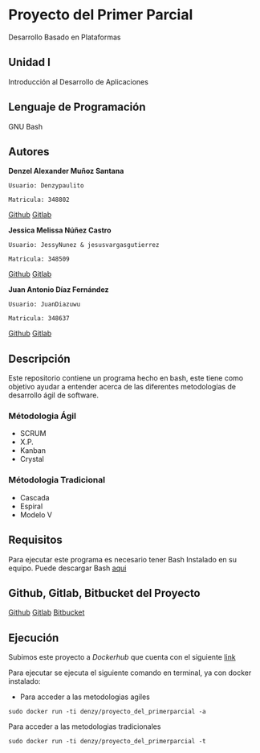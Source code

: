 # Proyecto del Primer Parcial

Desarrollo Basado en Plataformas

## Unidad I

Introducción al Desarrollo de Aplicaciones

## Lenguaje de Programación

GNU Bash

## Autores

**Denzel Alexander Muñoz Santana**

	Usuario: Denzypaulito

	Matricula: 348802

[Github](https://github.com/Denzypaulito)
[Gitlab](https://gitlab.com/Denzypaul)

**Jessica Melissa Núñez Castro**

	Usuario: JessyNunez & jesusvargasgutierrez

	Matricula: 348509

[Github](https://github.com/JessyNunez)
[Gitlab](https://gitlab.com/JessyNunez)

**Juan Antonio Díaz Fernández**

	Usuario: JuanDiazuwu

	Matricula: 348637

[Github](https://github.com/JuanDiazuwu)
[Gitlab](https://gitlab.com/a348637)

## Descripción

Este repositorio contiene un programa hecho en bash, este tiene como objetivo ayudar a entender acerca de las diferentes metodologías de desarrollo ágil de software.

### Métodologia Ágil

* SCRUM
* X.P.
* Kanban
* Crystal

### Métodologia Tradicional

* Cascada
* Espiral
* Modelo V

## Requisitos

Para ejecutar este programa es necesario tener Bash Instalado en su equipo. Puede descargar Bash [aqui](https://www.gnu.org/software/bash/)

## Github, Gitlab, Bitbucket del Proyecto

[Github](https://github.com/JuanDiazuwu/proyecto_del_primer_parcial)
[Gitlab](https://gitlab.com/escuela5653011/proyecto_del_primer_parcial/-/commits/master)
[Bitbucket](https://bitbucket.org/git-escuela/proyecto-primer-parcial/src/master/)

## Ejecución 

Subimos este proyecto a *Dockerhub* que cuenta con el siguiente [link](https://hub.docker.com/r/denzy/proyecto_del_primerparcial)

Para ejecutar se ejecuta el siguiente comando en terminal, ya con docker instalado:

* Para acceder a las metodologias agiles

```
sudo docker run -ti denzy/proyecto_del_primerparcial -a
```

Para acceder a las metodologias tradicionales

```
sudo docker run -ti denzy/proyecto_del_primerparcial -t
```
